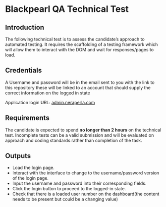 # Blackpearl QA Technical Test 

 

## Introduction 

The following technical test is to assess the candidate’s approach to automated testing. It requires the scaffolding of a testing framework which will allow them to interact with the DOM and wait for responses/pages to load.

## Credentials 

A Username and password will be in the email sent to you with the link to this repository these will be linked to an account that should supply the correct information on the logged in state

Application login URL: [admin.neraperla.com](https://admin.neraperla.com/login)

## Requirements 

The candidate is expected to spend **no longer than 2 hours** on the technical test. Incomplete tests can be a valid submission and will be evaluated on approach and coding standards rather than completion of the task. 

## Outputs 

-  Load the login page. 
- Interact with the interface to change to the username/password version of the login page. 
- Input the username and password into their corresponding fields.
- Click the login button to proceed to the logged-in state.
- Check that there is a loaded user number on the dashboard(the content needs to be present but could be a changing value)

 
